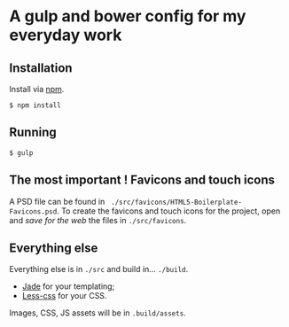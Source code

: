 # A gulp and bower config for my everyday work



## Installation

Install via [npm](https://www.npmjs.org/).

```
$ npm install
```



## Running

```
$ gulp
```



## The most important ! Favicons and touch icons

A PSD file can be found in `` ./src/favicons/HTML5-Boilerplate-Favicons.psd``.
To create the favicons and touch icons for the project, open and *save for the web* the files in `./src/favicons`.




## Everything else

Everything else is in `./src` and build in… `./build`.

* [Jade](http://www.jade-lang.com) for your templating;
* [Less-css](http://www.lesscss.org) for your CSS.

Images, CSS, JS assets will be in `.build/assets`.